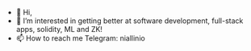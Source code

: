 - 👋 Hi, 
- 👀 I’m interested in getting better at software development, full-stack apps, solidity, ML and ZK!
- 📫 How to reach me Telegram: niallinio


<!---
Cheetah0x/Cheetah0x is a ✨ special ✨ repository because its `README.md` (this file) appears on your GitHub profile.
You can click the Preview link to take a look at your changes.
--->
